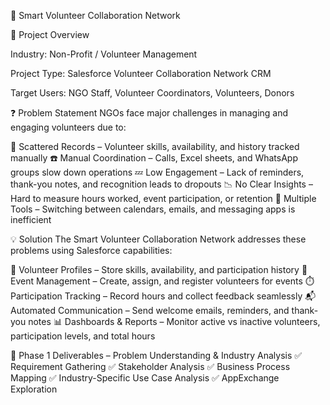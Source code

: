 🤝 Smart Volunteer Collaboration Network

📌 Project Overview

Industry: Non-Profit / Volunteer Management

Project Type: Salesforce Volunteer Collaboration Network CRM

Target Users: NGO Staff, Volunteer Coordinators, Volunteers, Donors

❓ Problem Statement
NGOs face major challenges in managing and engaging volunteers due to:

📂 Scattered Records – Volunteer skills, availability, and history tracked manually
☎️ Manual Coordination – Calls, Excel sheets, and WhatsApp groups slow down operations
💤 Low Engagement – Lack of reminders, thank-you notes, and recognition leads to dropouts
📉 No Clear Insights – Hard to measure hours worked, event participation, or retention
🔀 Multiple Tools – Switching between calendars, emails, and messaging apps is inefficient

💡 Solution
The Smart Volunteer Collaboration Network addresses these problems using Salesforce capabilities:

👥 Volunteer Profiles – Store skills, availability, and participation history
📅 Event Management – Create, assign, and register volunteers for events
⏱️ Participation Tracking – Record hours and collect feedback seamlessly
📬 Automated Communication – Send welcome emails, reminders, and thank-you notes
📊 Dashboards & Reports – Monitor active vs inactive volunteers, participation levels, and total hours

📝 Phase 1 Deliverables – Problem Understanding & Industry Analysis
✅ Requirement Gathering
✅ Stakeholder Analysis
✅ Business Process Mapping
✅ Industry-Specific Use Case Analysis
✅ AppExchange Exploration
